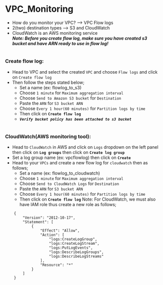 # VPC_Monitoring

- How do you monitor your VPC? --> VPC Flow logs
- 2(two) destination types --> S3 and CloudWatch
- CloudWatch is an AWS monitoring service
<br>**_Note: Before you create flow log, make sure you have created s3 bucket and have ARN ready to use in flow log!_**


# <h3>Create flow log:
- Head to VPC and select the created `VPC` and choose `Flow logs` and click on `Create flow log`
- Then follow the steps stated below;
    - Set a name (ex: flowlog_to_s3)
    - Choose `1 minute` for `Maximum aggregation interval`
    - Choose `Send to Amazon S3 bucket` for `Destination`
    - Paste the `ARN` for `S3 bucket ARN` 
    - Choose `Every 1 hour(60 minutes)` for `Partition logs by time`
    - Then click on **`Create flow log`**
    - **_`Verify bucket policy has been attached to s3 bucket`_**

# <h3>CloudWatch(AWS monitoring tool):
- Head to `CloudWatch` in AWS and click on `Logs` dropdown on the left panel then click on **`Log groups`** then click on **`Create log group`**
- Set a log group name (ex: vpcflowlog) then click on **`Create`**
- Head to your `VPCs` and create a new flow log for `cloudwatch` then as follows;
    - Set a name (ex: flowlog_to_cloudwatch)
    - Choose `1 minute` for `Maximum aggregation interval`
    - Choose `Send to CloudWatch Logs` for `Destination`
    - Paste the `ARN` for `S3 bucket ARN` 
    - Choose `Every 1 hour(60 minutes)` for `Partition logs by time`
    - Then click on **`Create flow log`**
  Note: For CloudWatch, we must also have IAM role thus create a new role as follows;
```For Permission as below;
    {
        "Version": "2012-10-17",
        "Statement": [
            {
                "Effect": "Allow",
                "Action": [
                    "logs:CreateLogGroup",
                    "logs:CreateLogStream",
                    "logs:PutLogEvents",
                    "logs:DescribeLogGroups",
                    "logs:DescribeLogStreams"
                ],
                "Resource": "*"
            }
        ]
    }
```